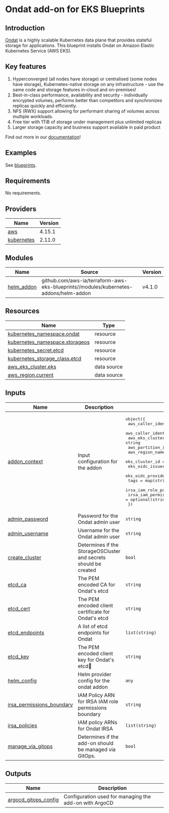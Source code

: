# Ondat add-on for EKS Blueprints

## Introduction

[Ondat](https://ondat.io) is a highly scalable Kubernetes data plane that
provides stateful storage for applications. This blueprint installs Ondat
on Amazon Elastic Kubernetes Service (AWS EKS).

## Key features

1. Hyperconverged (all nodes have storage) or centralised (some nodes 
have storage), Kubernetes-native storage on any infrastructure - use the
same code and storage features in-cloud and on-premises!
1. Best-in-class performance, availability and security - individually
encrypted volumes, performs better than competitors and synchronizes replicas
quickly and efficiently.
1. NFS (RWX) support allowing for performant sharing of volumes across multiple
workloads.
1. Free tier with 1TiB of storage under management plus unlimited replicas
1. Larger storage capacity and business support available in paid product

Find out more in our [documentation](https://docs.ondat.io/docs/concepts/)!

## Examples

See [blueprints](blueprints/).

<!--- BEGIN_TF_DOCS --->
## Requirements

No requirements.

## Providers

| Name | Version |
|------|---------|
| <a name="provider_aws"></a> [aws](#provider\_aws) | 4.15.1 |
| <a name="provider_kubernetes"></a> [kubernetes](#provider\_kubernetes) | 2.11.0 |

## Modules

| Name | Source | Version |
|------|--------|---------|
| <a name="module_helm_addon"></a> [helm\_addon](#module\_helm\_addon) | github.com/aws-ia/terraform-aws-eks-blueprints//modules/kubernetes-addons/helm-addon | v4.1.0 |

## Resources

| Name | Type |
|------|------|
| [kubernetes_namespace.ondat](https://registry.terraform.io/providers/hashicorp/kubernetes/latest/docs/resources/namespace) | resource |
| [kubernetes_namespace.storageos](https://registry.terraform.io/providers/hashicorp/kubernetes/latest/docs/resources/namespace) | resource |
| [kubernetes_secret.etcd](https://registry.terraform.io/providers/hashicorp/kubernetes/latest/docs/resources/secret) | resource |
| [kubernetes_storage_class.etcd](https://registry.terraform.io/providers/hashicorp/kubernetes/latest/docs/resources/storage_class) | resource |
| [aws_eks_cluster.eks](https://registry.terraform.io/providers/hashicorp/aws/latest/docs/data-sources/eks_cluster) | data source |
| [aws_region.current](https://registry.terraform.io/providers/hashicorp/aws/latest/docs/data-sources/region) | data source |

## Inputs

| Name | Description | Type | Default | Required |
|------|-------------|------|---------|:--------:|
| <a name="input_addon_context"></a> [addon\_context](#input\_addon\_context) | Input configuration for the addon | <pre>object({<br>    aws_caller_identity_account_id = string<br>    aws_caller_identity_arn        = string<br>    aws_eks_cluster_endpoint       = string<br>    aws_partition_id               = string<br>    aws_region_name                = string<br>    eks_cluster_id                 = string<br>    eks_oidc_issuer_url            = string<br>    eks_oidc_provider_arn          = string<br>    tags                           = map(string)<br>    irsa_iam_role_path             = optional(string)<br>    irsa_iam_permissions_boundary  = optional(string)<br>  })</pre> | n/a | yes |
| <a name="input_admin_password"></a> [admin\_password](#input\_admin\_password) | Password for the Ondat admin user | `string` | `"storageos"` | no |
| <a name="input_admin_username"></a> [admin\_username](#input\_admin\_username) | Username for the Ondat admin user | `string` | `"storageos"` | no |
| <a name="input_create_cluster"></a> [create\_cluster](#input\_create\_cluster) | Determines if the StorageOSCluster and secrets should be created | `bool` | `true` | no |
| <a name="input_etcd_ca"></a> [etcd\_ca](#input\_etcd\_ca) | The PEM encoded CA for Ondat's etcd | `string` | `null` | no |
| <a name="input_etcd_cert"></a> [etcd\_cert](#input\_etcd\_cert) | The PEM encoded client certificate for Ondat's etcd | `string` | `null` | no |
| <a name="input_etcd_endpoints"></a> [etcd\_endpoints](#input\_etcd\_endpoints) | A list of etcd endpoints for Ondat | `list(string)` | `[]` | no |
| <a name="input_etcd_key"></a> [etcd\_key](#input\_etcd\_key) | The PEM encoded client key for Ondat's etcd | `string` | `null` | no |
| <a name="input_helm_config"></a> [helm\_config](#input\_helm\_config) | Helm provider config for the ondat addon | `any` | `{}` | no |
| <a name="input_irsa_permissions_boundary"></a> [irsa\_permissions\_boundary](#input\_irsa\_permissions\_boundary) | IAM Policy ARN for IRSA IAM role permissions boundary | `string` | `""` | no |
| <a name="input_irsa_policies"></a> [irsa\_policies](#input\_irsa\_policies) | IAM policy ARNs for Ondat IRSA | `list(string)` | `[]` | no |
| <a name="input_manage_via_gitops"></a> [manage\_via\_gitops](#input\_manage\_via\_gitops) | Determines if the add-on should be managed via GitOps. | `bool` | `false` | no |

## Outputs

| Name | Description |
|------|-------------|
| <a name="output_argocd_gitops_config"></a> [argocd\_gitops\_config](#output\_argocd\_gitops\_config) | Configuration used for managing the add-on with ArgoCD |
<!--- END_TF_DOCS --->
